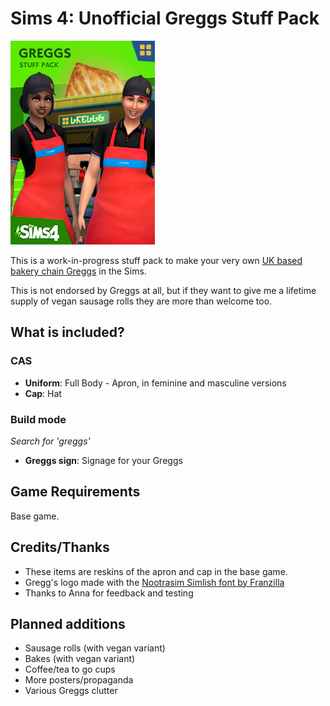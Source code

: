 # Sims 4: Unofficial Greggs Stuff Pack

![Fake Greggs Stuff Pack image. It has the Greggs sign, and two people in the Greggs apron and uniforms.](./resources/stuff-pack.jpg)

This is a work-in-progress stuff pack to make your very own [UK based bakery chain Greggs](https://www.greggs.co.uk/) in the Sims.

This is not endorsed by Greggs at all, but if they want to give me a lifetime supply of vegan sausage rolls they are more than welcome too.

## What is included?

### CAS

- **Uniform**: Full Body - Apron, in feminine and masculine versions
- **Cap**: Hat

### Build mode

_Search for 'greggs'_

- **Greggs sign**: Signage for your Greggs

## Game Requirements

Base game.

## Credits/Thanks

- These items are reskins of the apron and cap in the base game.
- Gregg's logo made with the [Nootrasim Simlish font by Franzilla](https://www.modthesims.info/download.php?t=584840)
- Thanks to Anna for feedback and testing

## Planned additions

- Sausage rolls (with vegan variant)
- Bakes (with vegan variant)
- Coffee/tea to go cups
- More posters/propaganda
- Various Greggs clutter
